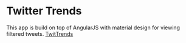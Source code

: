 Twitter Trends 
============

This app is build on top of AngularJS with material design for viewing filtered tweets.
[TwitTrends ](https://twittrends.herokuapp.com/)
